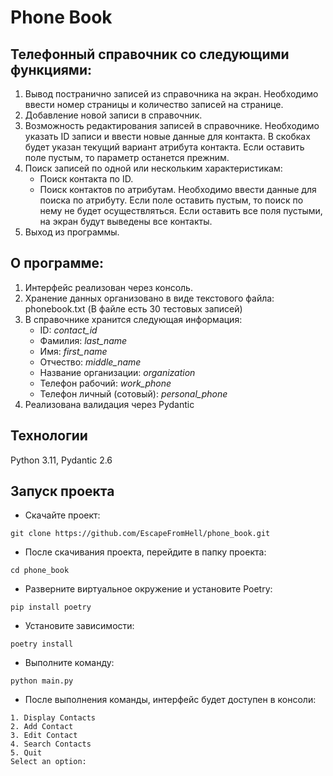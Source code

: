 # Phone Book

## Телефонный справочник со следующими функциями:
1. Вывод постранично записей из справочника на экран. Необходимо ввести номер страницы и количество записей на странице.
2. Добавление новой записи в справочник.
3. Возможность редактирования записей в справочнике. Необходимо указать ID записи и ввести новые данные для контакта. В скобках будет указан текущий вариант атрибута контакта. Если оставить поле пустым, то параметр останется прежним.
4. Поиск записей по одной или нескольким характеристикам:
   - Поиск контакта по ID. 
   - Поиск контактов по атрибутам. Необходимо ввести данные для поиска по атрибуту. Если поле оставить пустым, то поиск по нему не будет осуществляться. Если оставить все поля пустыми, на экран будут выведены все контакты.
5. Выход из программы.

## О программе:
1. Интерфейс реализован через консоль.
2. Хранение данных организовано в виде текстового файла: phonebook.txt (В файле есть 30 тестовых записей)
3. В справочнике хранится следующая информация:
   - ID: *contact_id*
   - Фамилия: *last_name*
   - Имя: *first_name*
   - Отчество: *middle_name*
   - Название организации: *organization*
   - Телефон рабочий: *work_phone*
   - Телефон личный (сотовый): *personal_phone*
4. Реализована валидация через Pydantic

## Технологии
Python 3.11, Pydantic 2.6

## Запуск проекта
- Скачайте проект: 

```git clone https://github.com/EscapeFromHell/phone_book.git```

- После скачивания проекта, перейдите в папку проекта:

```cd phone_book```

- Разверните виртуальное окружение и установите Poetry:

```pip install poetry```

- Установите зависимости:

```poetry install```

- Выполните команду:

```python main.py```

- После выполнения команды, интерфейс будет доступен в консоли:

```
1. Display Contacts
2. Add Contact
3. Edit Contact
4. Search Contacts
5. Quit
Select an option:
```
